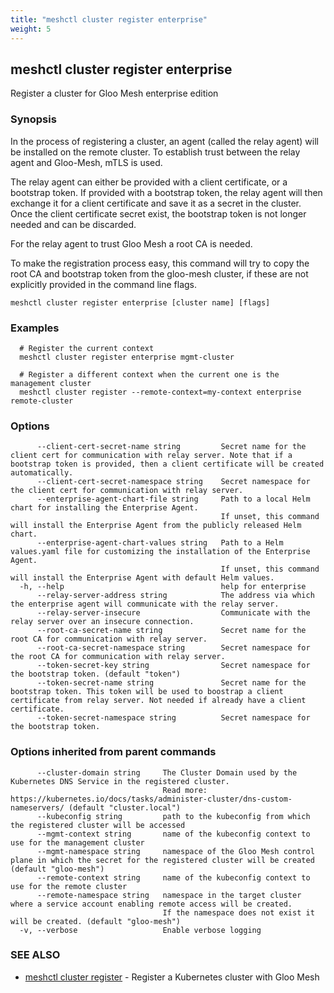 ```yaml
---
title: "meshctl cluster register enterprise"
weight: 5
---
```

## meshctl cluster register enterprise

Register a cluster for Gloo Mesh enterprise edition

### Synopsis

In the process of registering a cluster, an agent (called the relay agent)
will be installed on the remote cluster. To establish trust between the relay agent and
Gloo-Mesh, mTLS is used.

The relay agent can either be provided with a client certificate, or a bootstrap token. If provided
with a bootstrap token, the relay agent will then exchange it for a client certificate and save it
as a secret in the cluster. Once the client certificate secret exist, the bootstrap token is not 
longer needed and can be discarded.

For the relay agent to trust Gloo Mesh a root CA is needed.

To make the registration process easy, this command will try to copy the root CA and 
bootstrap token from the gloo-mesh cluster, if these are not explicitly provided in the command line flags.


```
meshctl cluster register enterprise [cluster name] [flags]
```

### Examples

```
  # Register the current context
  meshctl cluster register enterprise mgmt-cluster

  # Register a different context when the current one is the management cluster
  meshctl cluster register --remote-context=my-context enterprise remote-cluster
```

### Options

```
      --client-cert-secret-name string         Secret name for the client cert for communication with relay server. Note that if a bootstrap token is provided, then a client certificate will be created automatically.
      --client-cert-secret-namespace string    Secret namespace for the client cert for communication with relay server.
      --enterprise-agent-chart-file string     Path to a local Helm chart for installing the Enterprise Agent.
                                               If unset, this command will install the Enterprise Agent from the publicly released Helm chart.
      --enterprise-agent-chart-values string   Path to a Helm values.yaml file for customizing the installation of the Enterprise Agent.
                                               If unset, this command will install the Enterprise Agent with default Helm values.
  -h, --help                                   help for enterprise
      --relay-server-address string            The address via which the enterprise agent will communicate with the relay server.
      --relay-server-insecure                  Communicate with the relay server over an insecure connection.
      --root-ca-secret-name string             Secret name for the root CA for communication with relay server.
      --root-ca-secret-namespace string        Secret namespace for the root CA for communication with relay server.
      --token-secret-key string                Secret namespace for the bootstrap token. (default "token")
      --token-secret-name string               Secret name for the bootstrap token. This token will be used to boostrap a client certificate from relay server. Not needed if already have a client certificate.
      --token-secret-namespace string          Secret namespace for the bootstrap token.
```

### Options inherited from parent commands

```
      --cluster-domain string     The Cluster Domain used by the Kubernetes DNS Service in the registered cluster. 
                                  Read more: https://kubernetes.io/docs/tasks/administer-cluster/dns-custom-nameservers/ (default "cluster.local")
      --kubeconfig string         path to the kubeconfig from which the registered cluster will be accessed
      --mgmt-context string       name of the kubeconfig context to use for the management cluster
      --mgmt-namespace string     namespace of the Gloo Mesh control plane in which the secret for the registered cluster will be created (default "gloo-mesh")
      --remote-context string     name of the kubeconfig context to use for the remote cluster
      --remote-namespace string   namespace in the target cluster where a service account enabling remote access will be created.
                                  If the namespace does not exist it will be created. (default "gloo-mesh")
  -v, --verbose                   Enable verbose logging
```

### SEE ALSO

* [meshctl cluster register](../meshctl_cluster_register)	 - Register a Kubernetes cluster with Gloo Mesh


